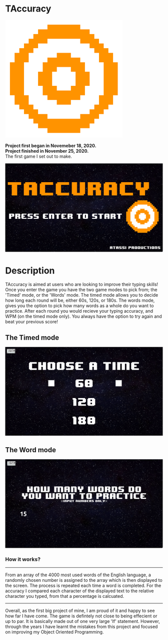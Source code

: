 # TAccuracy

<img src=data/Target.png>

**Project first began in Novemeber 18, 2020.**<br>
**Project finished in November 25, 2020.**<br>
The first game I set out to make.

<img src=data/home.png>

# Description

TAccuracy is aimed at users who are looking to improve their typing skills! Once you enter the game you have the two game modes to pick from; the 'Timed' mode, or the 'Words' mode. The timed mode allows you to decide how long each round will be, either 60s, 120s, or 180s. The words mode, gives you the option to pick how many words as a whole do you want to practice. After each round you would recieve your typing accuracy, and WPM (on the timed mode only). You always have the option to try again and beat your previous score!

## The Timed mode 
<img src=data/timed.png>

## The Word mode
<img src=data/words.png>

### **How it works?**
***

From an array of the 4000 most used words of the English language, a randomly chosen number is assigned to the array which is then displayed to the screen. The process is repeated each time a word is completed. For the accuracy I compared each character of the displayed text to the relative character you typed, from that a percentage is calcuated.
***

Overall, as the first big project of mine, I am proud of it and happy to see how far I have come. The game is defintely not close to being effecient or up to par. It is basically made out of one very large 'If' statement. However, through the years I have learnt the mistakes from this project and focused on improving my Object Oriented Programming.

